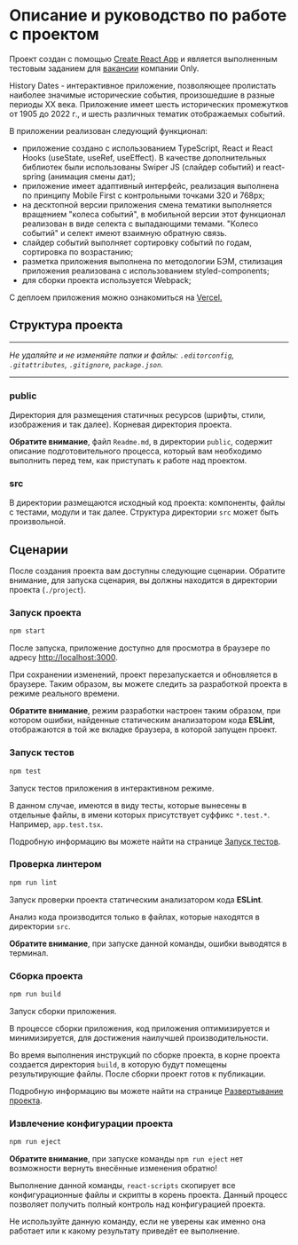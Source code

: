# Описание и руководство по работе с проектом

Проект создан с помощью [Create React App](https://github.com/facebook/create-react-app) и является выполненным тестовым заданием для [вакансии](https://career.htmlacademy.ru/vacancy/1373) компании Only.

History Dates - интерактивное приложение, позволяющее пролистать наиболее значимые исторические события, произошедшие в разные периоды ХХ века. Приложение имеет шесть исторических промежутков от 1905 до 2022 г., и шесть различных тематик отображаемых событий. 

В приложении реализован следующий функционал:
 
- приложение создано с использованием TypeScript, React и React Hooks (useState, useRef, useEffect). В качестве дополнительных библиотек были использованы Swiper JS (слайдер событий) и react-spring (анимация смены дат);
- приложение имеет адаптивный интерфейс, реализация выполнена по принципу Mobile First с контрольными точками 320 и 768px;
- на десктопной версии приложения смена тематики выполняется вращением "колеса событий", в мобильной версии этот функционал реализован в виде селекта с выпадающими темами. "Колесо событий" и селект имеют взаимную обратную связь.
- слайдер событий выполняет сортировку событий по годам, сортировка по возрастанию;
- разметка приложения выполнена по методологии БЭМ, стилизация приложения реализована с использованием styled-components;
- для сборки проекта используется Webpack;

С деплоем приложения можно ознакомиться на [Vercel.](https://only-history-itwaslazyday.vercel.app/)

## Структура проекта

---

_Не удаляйте и не изменяйте папки и файлы:_
_`.editorconfig`, `.gitattributes`, `.gitignore`, `package.json`._

---

### public

Директория для размещения статичных ресурсов (шрифты, стили, изображения и так далее). Корневая директория проекта.

**Обратите внимание**, файл `Readme.md`, в директории `public`, содержит описание подготовительного процесса, который вам необходимо выполнить перед тем, как приступать к работе над проектом.

### src

В директории размещаются исходный код проекта: компоненты, файлы с тестами, модули и так далее. Структура директории `src` может быть произвольной.

## Сценарии

После создания проекта вам доступны следующие сценарии. Обратите внимание, для запуска сценария, вы должны находится в директории проекта (`./project`).

### Запуск проекта

```bash
npm start
```

После запуска, приложение доступно для просмотра в браузере по адресу [http://localhost:3000](http://localhost:3000).

При сохранении изменений, проект перезапускается и обновляется в браузере. Таким образом, вы можете следить за разработкой проекта в режиме реального времени.

**Обратите внимание**, режим разработки настроен таким образом, при котором ошибки, найденные статическим анализатором кода **ESLint**, отображаются в той же вкладке браузера, в которой запущен проект.

### Запуск тестов

```bash
npm test
```

Запуск тестов приложения в интерактивном режиме.

В данном случае, имеются в виду тесты, которые вынесены в отдельные файлы, в имени которых присутствует суффикс `*.test.*`. Например, `app.test.tsx`.

Подробную информацию вы можете найти на странице [Запуск тестов](https://facebook.github.io/create-react-app/docs/running-tests).

### Проверка линтером

```bash
npm run lint
```

Запуск проверки проекта статическим анализатором кода **ESLint**.

Анализ кода производится только в файлах, которые находятся в директории `src`.

**Обратите внимание**, при запуске данной команды, ошибки выводятся в терминал.

### Сборка проекта

```bash
npm run build
```

Запуск сборки приложения.

В процессе сборки приложения, код приложения оптимизируется и минимизируется, для достижения наилучшей производительности.

Во время выполнения инструкций по сборке проекта, в корне проекта создается директория `build`, в которую будут помещены результирующие файлы. После сборки проект готов к публикации.

Подробную информацию вы можете найти на странице [Развертывание проекта](https://facebook.github.io/create-react-app/docs/deployment).

### Извлечение конфигурации проекта

```bash
npm run eject
```

**Обратите внимание**, при запуске команды `npm run eject` нет возможности вернуть внесённые изменения обратно!

Выполнение данной команды, `react-scripts` скопирует все конфигурационные файлы и скрипты в корень проекта. Данный процесс позволяет получить полный контроль над конфигурацией проекта.

Не используйте данную команду, если не уверены как именно она работает или к какому результату приведёт ее выполнение.
